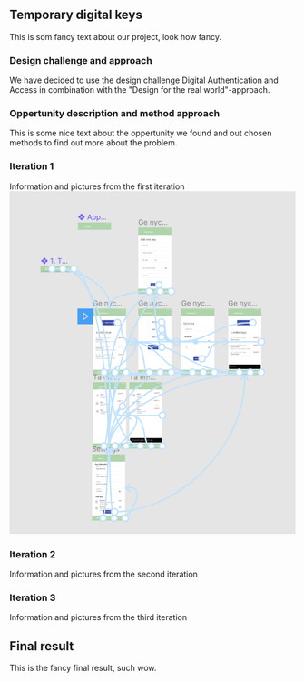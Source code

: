 ## Temporary digital keys

This is som fancy text about our project, look how fancy.

### Design challenge and approach

We have decided to use the design challenge Digital Authentication and Access in combination with the "Design for the real world"-approach.

### Oppertunity description and method approach

This is some nice text about the oppertunity we found and out chosen methods to find out more about the problem.

### Iteration 1
Information and pictures from the first iteration
![Image](https://github.com/Kitzing/TemporaryDigitalKeys/blob/master/testbild.png)

### Iteration 2
Information and pictures from the second iteration

### Iteration 3
Information and pictures from the third iteration


## Final result

This is the fancy final result, such wow.

